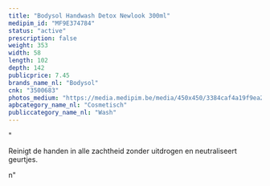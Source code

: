 ```yaml
---
title: "Bodysol Handwash Detox Newlook 300ml"
medipim_id: "MF9E374784"
status: "active"
prescription: false
weight: 353
width: 58
length: 102
depth: 142
publicprice: 7.45
brands_name_nl: "Bodysol"
cnk: "3500683"
photos_medium: "https://media.medipim.be/media/450x450/3384caf4a19f9ea2dd657e12aecbeffd.jpg"
apbcategory_name_nl: "Cosmetisch"
publiccategory_name_nl: "Wash"
---
```

"<p>Reinigt de handen in alle zachtheid zonder uitdrogen en neutraliseert geurtjes.</p>n"
